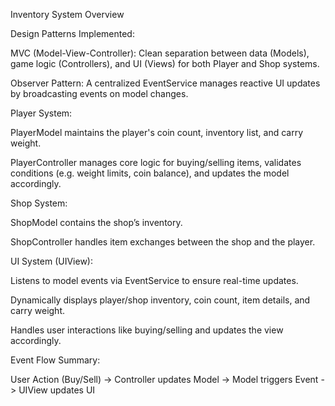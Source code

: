 Inventory System Overview

Design Patterns Implemented:

MVC (Model-View-Controller): Clean separation between data (Models), game logic (Controllers), and UI (Views) for both Player and Shop systems.

Observer Pattern: A centralized EventService manages reactive UI updates by broadcasting events on model changes.

Player System:

PlayerModel maintains the player's coin count, inventory list, and carry weight.

PlayerController manages core logic for buying/selling items, validates conditions (e.g. weight limits, coin balance), and updates the model accordingly.

Shop System:

ShopModel contains the shop’s inventory.

ShopController handles item exchanges between the shop and the player.

UI System (UIView):

Listens to model events via EventService to ensure real-time updates.

Dynamically displays player/shop inventory, coin count, item details, and carry weight.

Handles user interactions like buying/selling and updates the view accordingly.

Event Flow Summary:

User Action (Buy/Sell) -> Controller updates Model -> Model triggers Event -> UIView updates UI
